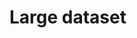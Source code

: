 # Large dataset

<div id="annotated-text--large"></div>

<script setup>
//
import { largeText } from "@demo";

import { onMounted } from "vue";
import { clearAnnotatedTextCache} from "@ghentcdh/vue-component-annotated-text";

onMounted(()=> {
    clearAnnotatedTextCache();
    largeText('annotated-text--large')
});
</script>
